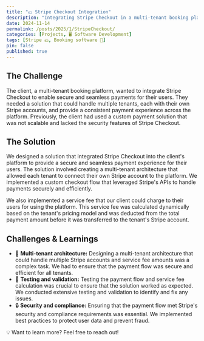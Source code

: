 ```yaml
---
title: "💶 Stripe Checkout Integration"
description: "Integrating Stripe Checkout in a multi-tenant booking platform to enable secure and seamless payments."
date: 2024-11-14
permalink: /posts/2025/1/StripeCheckout/
categories: [Projects, 🖥️ Software Development]
tags: [Stripe 💶, Booking software 📅]
pin: false
published: true
---
```


## The Challenge

The client, a multi-tenant booking platform, wanted to integrate Stripe Checkout to enable secure and seamless payments for their users. They needed a solution that could handle multiple tenants, each with their own Stripe accounts, and provide a consistent payment experience across the platform. Previously, the client had used a custom payment solution that was not scalable and lacked the security features of Stripe Checkout.

## The Solution

We designed a solution that integrated Stripe Checkout into the client's platform to provide a secure and seamless payment experience for their users. The solution involved creating a multi-tenant architecture that allowed each tenant to connect their own Stripe account to the platform. We implemented a custom checkout flow that leveraged Stripe's APIs to handle payments securely and efficiently.

We also implemented a service fee that our client could charge to their users for using the platform. This service fee was calculated dynamically based on the tenant's pricing model and was deducted from the total payment amount before it was transferred to the tenant's Stripe account.

## Challenges & Learnings

- 👥 **Multi-tenant architecture:** Designing a multi-tenant architecture that could handle multiple Stripe accounts and service fee amounts was a complex task. We had to ensure that the payment flow was secure and efficient for all tenants.
- 🧪 **Testing and validation:** Testing the payment flow and service fee calculation was crucial to ensure that the solution worked as expected. We conducted extensive testing and validation to identify and fix any issues.
- 🔒 **Security and compliance:** Ensuring that the payment flow met Stripe's security and compliance requirements was essential. We implemented best practices to protect user data and prevent fraud.


💡 Want to learn more? Feel free to reach out!
